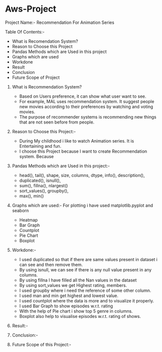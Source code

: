 # Aws-Project

Project Name:- Recommendation For Animation Series

Table Of Contents:-

- What is Recomendation System?
- Reason to Choose this Project
- Pandas Methods which are Used in this project
- Graphs which are used
- Workdone
- Result
- Conclusion
- Future Scope of Project

1) What is Recommendation System?


   - Based on Users preference, it can show what user want to see.
   - For example, MAL uses recommendation system. It suggest people new movies according to their preferences by watching and voting movies.
   - The purpose of recommender systems is recommending new things that are not seen before from people.

2) Reason to Choose this Project:-

   - During My childhood i like to watch Animation series. It is Entertaining and fun.
   - I choose this Project because I want to create Recommendation system. Because   

3) Pandas Methods which are Used in this project:-

   - head(), tail(), shape, size, columns, dtype, info(), description(),
   - duplicated(), isnull(),
   - sum(), fillna(), nlargest()
   - sort_values(), groupby(),
   -  max(), min()

4) Graphs which are used:- For plotting i have used matplotlib.pyplot and seaborn

   - Heatmap
   - Bar Graph
   - Countplot
   - Pie Chart
   - Boxplot

5) Workdone:-

   - I used duplicated so that if there are same values present in dataset i can see and then remove them.
   - By using isnull, we can see if there is any null value present in any columns.
   - By using fillna I have filled all the Nan values in the dataset
   - By using sort_values we get Highest rating, members.
   - I used groupby where i need the reference of some other column.
   - I used man and min get highest and lowest value.
   - I used countplot where the data is more and to visualize it properly.
   - I used Bar Graph to show episodes w.r.t. rating
   - With the help of Pie chart i show top 5 genre in columns.
   - Boxplot also help to visualise episodes w.r.t. rating of shows.

6) Result:-

7) Conclusion:- 

8) Future Scope of this Project:-




